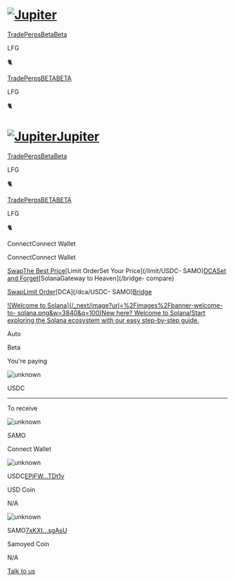 # [![Jupiter](/svg/jupiter-logo.svg)](/)

[Trade](/)[PerpsBetaBeta](/perps)

LFG

🐈

[Trade](/)[PerpsBETABETA](/perps)

LFG

🐈

# [![Jupiter](/svg/jupiter-logo.svg)Jupiter](/)

[Trade](/)[PerpsBetaBeta](/perps)

LFG

🐈

[Trade](/)[PerpsBETABETA](/perps)

LFG

🐈

ConnectConnect Wallet

ConnectConnect Wallet

[SwapThe Best Price](/swap/USDC-SAMO)[Limit OrderSet Your Price](/limit/USDC-
SAMO)[DCASet and Forget](/dca/USDC-SAMO)[SolanaGateway to Heaven](/bridge-
compare)

[Swap](/swap/USDC-SAMO)[Limit Order](/limit/USDC-SAMO)[DCA](/dca/USDC-
SAMO)[Bridge](/bridge-compare)

[![Welcome to Solana](/_next/image?url=%2Fimages%2Fbanner-welcome-to-
solana.png&w=3840&q=100)New here? Welcome to Solana!Start exploring the Solana
ecosystem with our easy step-by-step guide.](https://welcome.jup.ag/)

Auto

Beta

You're paying

![unknown](/coins/unknown.svg)

USDC

* * *

To receive

![unknown](/coins/unknown.svg)

SAMO

Connect Wallet

![unknown](/coins/unknown.svg)

USDC[EPjFW...TDt1v](https://birdeye.so/token/EPjFWdd5AufqSSqeM2qN1xzybapC8G4wEGGkZwyTDt1v?chain=solana)

USD Coin

N/A

![unknown](/coins/unknown.svg)

SAMO[7xKXt...sgAsU](https://birdeye.so/token/7xKXtg2CW87d97TXJSDpbD5jBkheTqA83TZRuJosgAsU?chain=solana)

Samoyed Coin

N/A

[](https://discord.gg/jup)[](https://twitter.com/JupiterExchange)[](https://www.reddit.com/r/jupiterexchange)[](https://station.jup.ag/guides)

[ Talk to us](https://discord.gg/jup)

